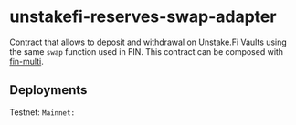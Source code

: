 # unstakefi-reserves-swap-adapter

Contract that allows to deposit and withdrawal on Unstake.Fi Vaults using the same `swap` function used in FIN. This contract can be composed with [fin-multi](https://github.com/Team-Kujira/fin-multi).

## Deployments

Testnet: ``
Mainnet: ``
